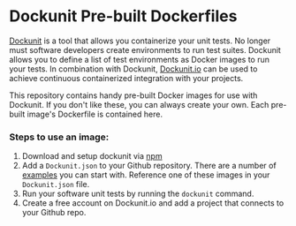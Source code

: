 # Dockunit Pre-built Dockerfiles

[Dockunit](https://github.com/tlovett1/dockunit) is a tool that allows you containerize your unit tests. No longer must software developers create environments to run test suites. Dockunit allows you to define a list of test environments as Docker images to run your tests. In combination with Dockunit, [Dockunit.io](http://dockunit.io) can be used to achieve continuous containerized integration with your projects.

This repository contains handy pre-built Docker images for use with Dockunit. If you don't like these, you can always create your own. Each pre-built image's Dockerfile is contained here.


### Steps to use an image:

1. Download and setup dockunit via [npm](https://www.npmjs.com/dockunit)
2. Add a `Dockunit.json` to your Github repository. There are a number of [examples](https://www.npmjs.com/package/dockunit#dockunit-json-examples) you can start with. Reference one of these images in your `Dockunit.json` file.
3. Run your software unit tests by running the `dockunit` command.
4. Create a free account on Dockunit.io and add a project that connects to your Github repo.